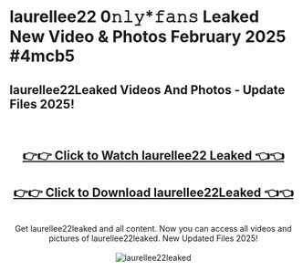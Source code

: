 # laurellee22 0𝚗𝚕𝚢*𝚏𝚊𝚗𝚜 Leaked New Video & Photos February 2025 #4mcb5

<h2>laurellee22Leaked Videos And Photos - Update Files 2025!</h2>
<br>
<div align="center">
<h2><a href="https://mediaupload.pro?title=laurellee22&ref=11F" rel="nofollow">👉👉 Click to Watch laurellee22 Leaked 👈👈</a></h2>
<h2><a href="https://mediaupload.pro?title=laurellee22&ref=11F" rel="nofollow">👉👉 Click to Download laurellee22Leaked 👈👈</a></h2>
<br>
Get laurellee22leaked and all content. Now you can access all videos and pictures of laurellee22leaked. New Updated Files 2025!
<br>
<br>
<a href="https://mediaupload.pro?title=laurellee22&ref=11F" rel="nofollow" data-target="animated-image.originalLink"><img src="https://i.ibb.co/Gkj2r4b/banner.png" alt="laurellee22leaked" style="max-width: 100%; display: inline-block;" data-target="animated-image.originalImage"></a>
</div>
<br>

